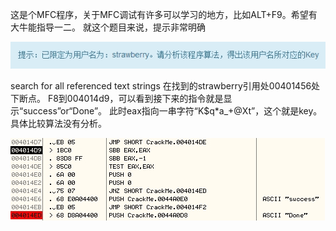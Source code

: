 这是个MFC程序，关于MFC调试有许多可以学习的地方，比如ALT+F9。希望有大牛能指导一二。
就这个题目来说，提示非常明确

![提示](/public/img/2014-11-26-ctf.360.cn第二届，逆向部分第一题-1.jpg)

search for all referenced text strings
在找到的strawberry引用处00401456处下断点。
F8到004014d9，可以看到接下来的指令就是显示“success”or“Done”。
此时eax指向一串字符“K$q*a_+@Xt”，这个就是key。
具体比较算法没有分析。

![od](/public/img/2014-11-26-ctf.360.cn第二届，逆向部分第一题-2.jpg)